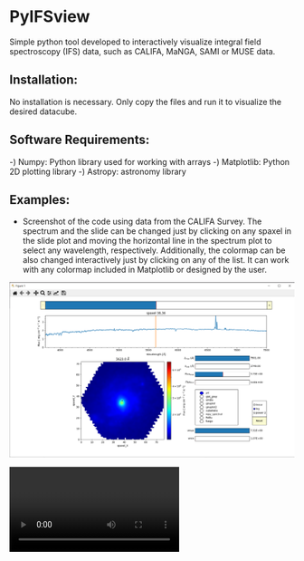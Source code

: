 # PyIFSview
Simple python tool developed to interactively visualize integral field spectroscopy (IFS) data,  such as CALIFA, MaNGA, SAMI or MUSE data.

## Installation:
No installation is necessary. Only copy the files  and run it to visualize the desired datacube.

## Software Requirements:

-) Numpy: Python library used for working with arrays
-) Matplotlib: Python 2D plotting library
-) Astropy: astronomy library

## Examples:

- Screenshot of the code using data from the CALIFA Survey. The spectrum and the slide can be changed just by clicking on any spaxel in the slide plot and moving the horizontal line in the spectrum plot to select any wavelength, respectively. Additionally, the colormap can be also changed interactively just by clicking on any of the list. It can work with any colormap included in Matplotlib or designed by the user.

![PyIFSview example](Example.png "Example image using CALIFA data")

![PyIFSview example video](Example_PyIFSview.mp4 "Example video using CALIFA data")

